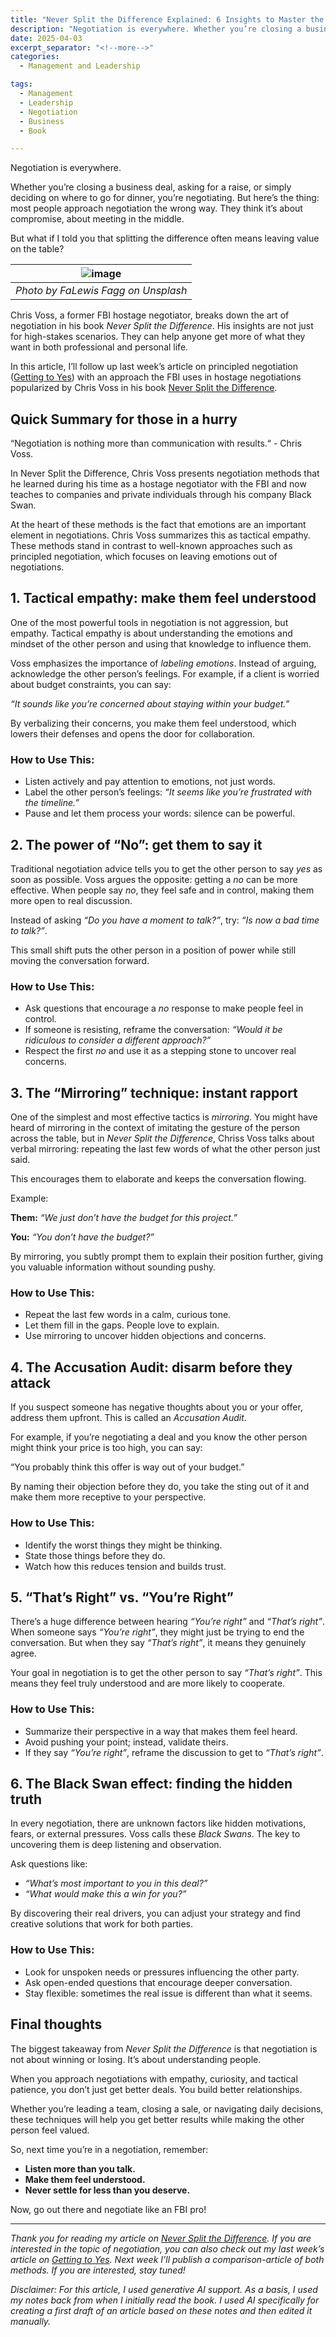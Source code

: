 ```yaml
---
title: "Never Split the Difference Explained: 6 Insights to Master the FBI’s Negotiation Secrets"
description: "Negotiation is everywhere. Whether you’re closing a business deal, asking for a raise, or simply deciding on where to go for dinner, you’re negotiating. But here’s the thing: most people approach negotiation the wrong way. They think it’s about compromise, about meeting in the middle. But what if I told you that splitting the difference often means leaving value on the table?"
date: 2025-04-03
excerpt_separator: "<!--more-->"
categories:
  - Management and Leadership

tags:
  - Management
  - Leadership
  - Negotiation
  - Business
  - Book

---
```


Negotiation is everywhere.

Whether you’re closing a business deal, asking for a raise, or simply deciding on where to go for dinner, you’re negotiating. But here’s the thing: most people approach negotiation the wrong way. They think it’s about compromise, about meeting in the middle.

But what if I told you that splitting the difference often means leaving value on the table?

| ![image](/assets/images/lewis-fagg-split-unsplash.jpg) |
|:--:|
| *Photo by FaLewis Fagg on Unsplash* |

Chris Voss, a former FBI hostage negotiator, breaks down the art of negotiation in his book *Never Split the Difference*. His insights are not just for high-stakes scenarios. They can help anyone get more of what they want in both professional and personal life.

In this article, I’ll follow up last week’s article on principled negotiation ([Getting to Yes](https://www.google.com/search?q=getting+to+yes)) with an approach the FBI uses in hostage negotiations popularized by Chris Voss in his book [Never Split the Difference](https://www.google.com/search?q=never+split+the+difference).

## Quick Summary for those in a hurry

“Negotiation is nothing more than communication with results.“ - Chris Voss.

In Never Split the Difference, Chris Voss presents negotiation methods that he learned during his time as a hostage negotiator with the FBI and now teaches to companies and private individuals through his company Black Swan.

At the heart of these methods is the fact that emotions are an important element in negotiations. Chris Voss summarizes this as tactical empathy. These methods stand in contrast to well-known approaches such as principled negotiation, which focuses on leaving emotions out of negotiations.

## 1. **Tactical empathy: make them feel understood**

One of the most powerful tools in negotiation is not aggression, but empathy. Tactical empathy is about understanding the emotions and mindset of the other person and using that knowledge to influence them.

Voss emphasizes the importance of *labeling emotions*. Instead of arguing, acknowledge the other person’s feelings. For example, if a client is worried about budget constraints, you can say:

*“It sounds like you’re concerned about staying within your budget.”*

By verbalizing their concerns, you make them feel understood, which lowers their defenses and opens the door for collaboration.

### **How to Use This:**

- Listen actively and pay attention to emotions, not just words.
- Label the other person’s feelings: *“It seems like you’re frustrated with the timeline.”*
- Pause and let them process your words: silence can be powerful.

## 2. **The power of “No”: get them to say it**

Traditional negotiation advice tells you to get the other person to say *yes* as soon as possible. Voss argues the opposite: getting a *no* can be more effective. When people say *no*, they feel safe and in control, making them more open to real discussion.

Instead of asking *“Do you have a moment to talk?”*, try: *“Is now a bad time to talk?”*.

This small shift puts the other person in a position of power while still moving the conversation forward.

### **How to Use This:**

- Ask questions that encourage a *no* response to make people feel in control.
- If someone is resisting, reframe the conversation: *“Would it be ridiculous to consider a different approach?”*
- Respect the first *no* and use it as a stepping stone to uncover real concerns.

## 3. **The “Mirroring” technique: instant rapport**

One of the simplest and most effective tactics is *mirroring*. You might have heard of mirroring in the context of imitating the gesture of the person across the table, but in *Never Split the Difference*, Chriss Voss talks about verbal mirroring: repeating the last few words of what the other person just said.

This encourages them to elaborate and keeps the conversation flowing.

Example:

**Them:** *“We just don’t have the budget for this project.”*

**You:** *“You don’t have the budget?”*

By mirroring, you subtly prompt them to explain their position further, giving you valuable information without sounding pushy.

### **How to Use This:**

- Repeat the last few words in a calm, curious tone.
- Let them fill in the gaps. People love to explain.
- Use mirroring to uncover hidden objections and concerns.

## 4. **The Accusation Audit: disarm before they attack**

If you suspect someone has negative thoughts about you or your offer, address them upfront. This is called an *Accusation Audit*.

For example, if you’re negotiating a deal and you know the other person might think your price is too high, you can say:

“You probably think this offer is way out of your budget.”

By naming their objection before they do, you take the sting out of it and make them more receptive to your perspective.

### **How to Use This:**

- Identify the worst things they might be thinking.
- State those things before they do.
- Watch how this reduces tension and builds trust.

## 5. **“That’s Right” vs. “You’re Right”**

There’s a huge difference between hearing *“You’re right”* and *“That’s right”*. When someone says *“You’re right”*, they might just be trying to end the conversation. But when they say *“That’s right”*, it means they genuinely agree.

Your goal in negotiation is to get the other person to say *“That’s right”*. This means they feel truly understood and are more likely to cooperate.

### **How to Use This:**

- Summarize their perspective in a way that makes them feel heard.
- Avoid pushing your point; instead, validate theirs.
- If they say *“You’re right”*, reframe the discussion to get to *“That’s right”*.

## 6. **The Black Swan effect: finding the hidden truth**

In every negotiation, there are unknown factors like hidden motivations, fears, or external pressures. Voss calls these *Black Swans*. The key to uncovering them is deep listening and observation.

Ask questions like:

- *“What’s most important to you in this deal?”*
- *“What would make this a win for you?”*

By discovering their real drivers, you can adjust your strategy and find creative solutions that work for both parties.

### **How to Use This:**

- Look for unspoken needs or pressures influencing the other party.
- Ask open-ended questions that encourage deeper conversation.
- Stay flexible: sometimes the real issue is different than what it seems.

## **Final thoughts**

The biggest takeaway from *Never Split the Difference* is that negotiation is not about winning or losing. It’s about understanding people.

When you approach negotiations with empathy, curiosity, and tactical patience, you don’t just get better deals. You build better relationships.

Whether you’re leading a team, closing a sale, or navigating daily decisions, these techniques will help you get better results while making the other person feel valued.

So, next time you’re in a negotiation, remember:

- **Listen more than you talk.**
- **Make them feel understood.**
- **Never settle for less than you deserve.**

Now, go out there and negotiate like an FBI pro!

---

*Thank you for reading my article on [Never Split the Difference](https://www.google.com/search?q=never+split+the+difference). If you are interested in the topic of negotiation, you can also check out my last week’s article on [Getting to Yes](https://www.google.com/search?q=getting+to+yes). Next week I’ll publish a comparison-article of both methods. If you are interested, stay tuned!*

*Disclaimer: For this article, I used generative AI support. As a basis, I used my notes back from when I initially read the book. I used AI specifically for creating a first draft of an article based on these notes and then edited it manually.*